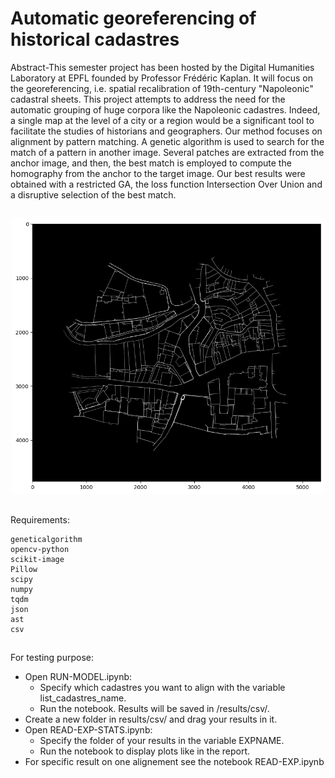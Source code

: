 # Automatic georeferencing of historical cadastres

Abstract-This semester project has been hosted by the Digital Humanities Laboratory at EPFL founded by Professor
Frédéric Kaplan. It will focus on the georeferencing, i.e. spatial recalibration of 19th-century "Napoleonic"
cadastral sheets. This project attempts to address the need for the automatic grouping of huge corpora
like the Napoleonic cadastres. Indeed, a single map at the level of a city or a region would be a significant
tool to facilitate the studies of historians and geographers.
Our method focuses on alignment by pattern matching. A genetic algorithm is used to search for the
match of a pattern in another image. Several patches are extracted from the anchor image, and then, the
best match is employed to compute the homography from the anchor to the target image.
Our best results were obtained with a restricted GA, the loss function Intersection Over Union and a disruptive
selection of the best match.

##

<p align="center">
  <img src="results/stats/al001002.png" alt="Berney 001-002 Alignement" width="500"/>  
</p>

##
Requirements:
```
geneticalgorithm
opencv-python
scikit-image
Pillow
scipy
numpy
tqdm
json
ast
csv
```
##

For testing purpose:
  - Open RUN-MODEL.ipynb:
      - Specify which cadastres you want to align with the variable list_cadastres_name.
      - Run the notebook. Results will be saved in /results/csv/.
  - Create a new folder in results/csv/ and drag your results in it.
  - Open READ-EXP-STATS.ipynb:
      - Specify the folder of your results in the variable EXPNAME.
      - Run the notebook to display plots like in the report.
  - For specific result on one alignement see the notebook READ-EXP.ipynb
